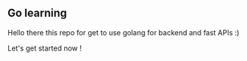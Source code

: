 ## Go learning 

Hello there this repo for get to use golang for backend and fast APIs :)

Let's get started now !
